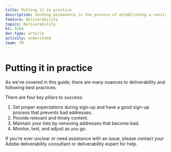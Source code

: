 ```yaml
---
title: Putting it in practice
description: Sending permanence is the process of establishing a consistent sending volume and strategy in order to maintain ISP reputation.
feature: Deliverability
topics: Deliverability
kt: 5264
doc-type: article
activity: understand
team: TM
---
```


# Putting it in practice

As we’ve covered in this guide, there are many nuances to deliverability and following best practices. 

There are four key pillars to success:

1. Set proper expectations during sign-up and have a good sign-up process that prevents bad addresses.
2. Provide relevant and timely content.
3. Maintain your lists by removing addresses that become bad.
4. Monitor, test, and adjust as you go.

If you’re ever unclear or need assistance with an issue, please contact your Adobe deliverability consultant or deliverability expert for help.
